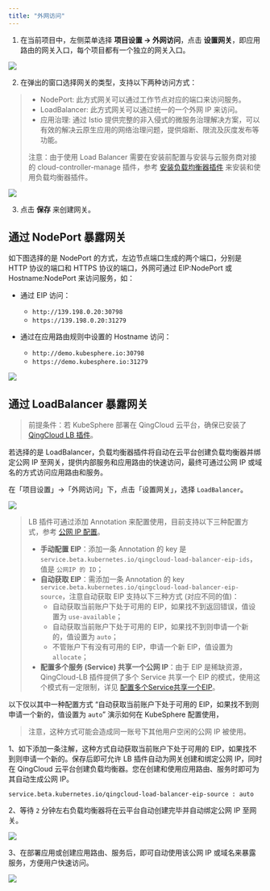 ```yaml
---
title: "外网访问"
---
```


1. 在当前项目中，左侧菜单选择 **项目设置 → 外网访问**，点击 **设置网关**，即应用路由的网关入口，每个项目都有一个独立的网关入口。

![](https://pek3b.qingstor.com/kubesphere-docs/png/20190514095021.png)

2. 在弹出的窗口选择网关的类型，支持以下两种访问方式：

> - NodePort: 此方式网关可以通过工作节点对应的端口来访问服务。
> - LoadBalancer: 此方式网关可以通过统一的一个外网 IP 来访问。
> - 应用治理: 通过 Istio 提供完整的非入侵式的微服务治理解决方案，可以有效的解决云原生应用的网络治理问题，提供熔断、限流及灰度发布等功能。
>
> 注意：由于使用 Load Balancer 需要在安装前配置与安装与云服务商对接的 cloud-controller-manage 插件，参考 [安装负载均衡器插件](../../installation/qingcloud-lb) 来安装和使用负载均衡器插件。

![](https://pek3b.qingstor.com/kubesphere-docs/png/20190514095052.png)

3. 点击 **保存** 来创建网关。

## 通过 NodePort 暴露网关

如下图选择的是 NodePort 的方式，左边节点端口生成的两个端口，分别是 HTTP 协议的端口和 HTTPS 协议的端口，外网可通过 EIP:NodePort 或 Hostname:NodePort 来访问服务，如：


- 通过 EIP 访问：
  - `http://139.198.0.20:30798`
  - `https://139.198.0.20:31279`

- 通过在应用路由规则中设置的 Hostname 访问：
  - `http://demo.kubesphere.io:30798`
  - `https://demo.kubesphere.io:31279`

 
![](https://pek3b.qingstor.com/kubesphere-docs/png/20190514095320.png)

## 通过 LoadBalancer 暴露网关

> 前提条件：若 KubeSphere 部署在 QingCloud 云平台，确保已安装了 [QingCloud LB 插件](../../installation/qingcloud-lb)。

若选择的是 LoadBalancer，负载均衡器插件将自动在云平台创建负载均衡器并绑定公网 IP 至网关，提供内部服务和应用路由的快速访问，最终可通过公网 IP 或域名的方式访问应用路由和服务。

在「项目设置」→「外网访问」下，点击「设置网关」，选择 `LoadBalancer`。

![](https://pek3b.qingstor.com/kubesphere-docs/png/20190605235710.png)

> LB 插件可通过添加 Annotation 来配置使用，目前支持以下三种配置方式，参考 [公网 IP 配置](https://github.com/yunify/qingcloud-cloud-controller-manager/blob/master/docs/configure.md#%E4%BA%8C%E5%85%AC%E7%BD%91ip%E9%85%8D%E7%BD%AE)。
> - **手动配置 EIP**：添加一条 Annotation 的 key 是 `service.beta.kubernetes.io/qingcloud-load-balancer-eip-ids`，值是 `公网IP 的 ID`；
> - **自动获取 EIP**：需添加一条 Annotation 的 key `service.beta.kubernetes.io/qingcloud-load-balancer-eip-source`，注意自动获取 EIP 支持以下三种方式 (对应不同的值)：
>    - 自动获取当前账户下处于可用的 EIP，如果找不到返回错误，值设置为 `use-available`；
>    - 自动获取当前账户下处于可用的 EIP，如果找不到则申请一个新的，值设置为 `auto`；
>    - 不管账户下有没有可用的 EIP，申请一个新 EIP，值设置为 `allocate`；
> - **配置多个服务 (Service) 共享一个公网 IP**：由于 EIP 是稀缺资源，QingCloud-LB 插件提供了多个 Service 共享一个 EIP 的模式，使用这个模式有一定限制，详见 [配置多个Service共享一个EIP](https://github.com/yunify/qingcloud-cloud-controller-manager/blob/master/docs/configure.md#%E4%B8%89%E9%85%8D%E7%BD%AE%E5%A4%9A%E4%B8%AAservice%E5%85%B1%E4%BA%AB%E4%B8%80%E4%B8%AAeip)。


以下仅以其中一种配置方式 “自动获取当前账户下处于可用的 EIP，如果找不到则申请一个新的，值设置为 `auto`” 演示如何在 KubeSphere 配置使用，

> 注意，这种方式可能会造成同一账号下其他用户空闲的公网 IP 被使用。

1、如下添加一条注解，这种方式自动获取当前账户下处于可用的 EIP，如果找不到则申请一个新的。保存后即可允许 LB 插件自动为网关创建和绑定公网 IP，同时在 QingCloud 云平台创建负载均衡器。您在创建和使用应用路由、服务时即可为其自动生成公网 IP。

```annotation
service.beta.kubernetes.io/qingcloud-load-balancer-eip-source : auto
```

2、等待 `2` 分钟左右负载均衡器将在云平台自动创建完毕并自动绑定公网 IP 至网关。

![](https://pek3b.qingstor.com/kubesphere-docs/png/20190606004135.png)

3、在部署应用或创建应用路由、服务后，即可自动使用该公网 IP 或域名来暴露服务，方便用户快速访问。

![](https://pek3b.qingstor.com/kubesphere-docs/png/20190606004254.png)

